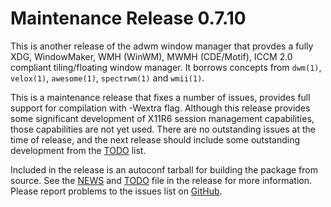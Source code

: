 [adwm -- release notes.  2020-02-11]: #

Maintenance Release 0.7.10
==========================

This is another release of the adwm window manager that provdes a fully
XDG, WindowMaker, WMH (WinWM), MWMH (CDE/Motif), ICCM 2.0 compliant
tiling/floating window manager.  It borrows concepts from `dwm(1)`,
`velox(1)`, `awesome(1)`, `spectrwm(1)` and `wmii(1)`.

This is a maintenance release that fixes a number of issues, provides
full support for compilation with -Wextra flag.  Although this release
provides some significant development of X11R6 session management
capabilities, those capabilities are not yet used.  There are no
outstanding issues at the time of release, and the next release should
include some outstanding development from the [TODO](TODO) list.

Included in the release is an autoconf tarball for building the package
from source.  See the [NEWS](NEWS) and [TODO](TODO) file in the release
for more information.  Please report problems to the issues list on
[GitHub](https://github.com/bbidulock/adwm/issues).

[ vim: set ft=markdown sw=4 tw=72 nocin nosi fo+=tcqlorn spell: ]: #
